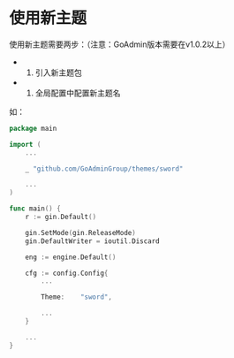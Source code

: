 # 使用新主题

使用新主题需要两步：（注意：GoAdmin版本需要在v1.0.2以上）

* 1. 引入新主题包
* 1. 全局配置中配置新主题名

如：

```go
package main

import (
    ...

    _ "github.com/GoAdminGroup/themes/sword"

    ...
)

func main() {
    r := gin.Default()

    gin.SetMode(gin.ReleaseMode)
    gin.DefaultWriter = ioutil.Discard

    eng := engine.Default()

    cfg := config.Config{
        ...

        Theme:    "sword",

        ...
    }

    ...
}
```

